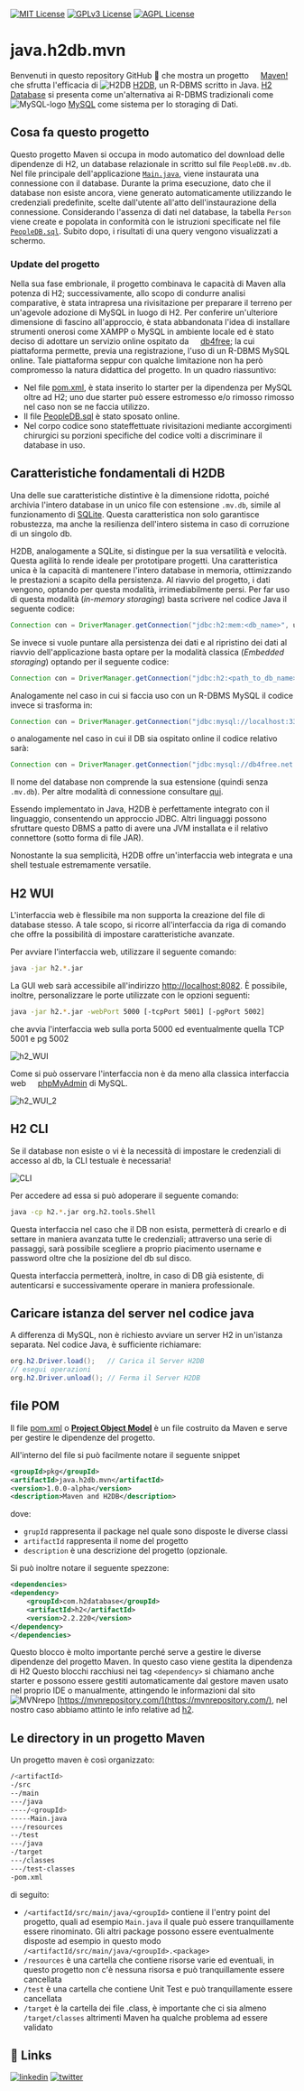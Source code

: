 [![MIT License](https://img.shields.io/badge/License-MIT-green.svg)](https://choosealicense.com/licenses/mit/)
[![GPLv3 License](https://img.shields.io/badge/License-GPL%20v3-yellow.svg)](https://opensource.org/licenses/)
[![AGPL License](https://img.shields.io/badge/license-AGPL-blue.svg)](http://www.gnu.org/licenses/agpl-3.0)

# java.h2db.mvn
Benvenuti in questo repository GitHub 🚀 che mostra un progetto <img src="https://maven.apache.org/favicon.ico" height="13"/> [Maven!](https://maven.apache.org) che sfrutta l'efficacia di ![H2DB](https://www.h2database.com/favicon.ico) [H2DB](https://www.h2database.com/html/main.html), un R-DBMS scritto in Java.
[H2 Database](https://it.wikipedia.org/wiki/H2_(DBMS)) si presenta come un'alternativa ai R-DBMS tradizionali come ![MySQL-logo](https://labs.mysql.com/common/themes/sakila/favicon.ico) [MySQL](https://www.mysql.com/) come sistema per lo storaging di Dati.

## Cosa fa questo progetto

Questo progetto Maven si occupa in modo automatico del download delle dipendenze di H2, un database relazionale in scritto sul file ```PeopleDB.mv.db```.
Nel file principale dell'applicazione [```Main.java```](./src/main/java/pkg/Main.java), viene instaurata una connessione con il database.
Durante la prima esecuzione, dato che il database non esiste ancora, viene generato automaticamente utilizzando le credenziali predefinite, scelte dall'utente all'atto dell'instaurazione della connessione.
Considerando l'assenza di dati nel database, la tabella ```Person``` viene create e popolata in conformità con le istruzioni specificate nel file [```PeopleDB.sql```](./PeopleDB.sql).
Subito dopo, i risultati di una query vengono visualizzati a schermo.

### Update del progetto

Nella sua fase embrionale, il progetto combinava le capacità di Maven alla potenza di H2; successivamente, allo scopo di condurre analisi comparative, è stata intrapresa una rivisitazione per preparare il terreno per un'agevole adozione di MySQL in luogo di H2.
Per conferire un'ulteriore dimensione di fascino all'approccio, è stata abbandonata l'idea di installare strumenti onerosi come XAMPP o MySQL in ambiente locale ed è stato deciso di adottare un servizio online ospitato da <img src="https://db4free.net/images/favicon.png" height="13" /> [db4free](https://db4free.net/phpMyAdmin); la cui piattaforma permette, previa una registrazione, l'uso di un R-DBMS MySQL online.
Tale piattaforma seppur con qualche limitazione non ha però compromesso la natura didattica del progetto.
In un quadro riassuntivo:
* Nel file [pom.xml](./pom.xml), è stata inserito lo starter per la dipendenza per MySQL oltre ad H2; uno due starter può essere estromesso e/o rimosso rimosso nel caso non se ne faccia utilizzo.
* Il file [PeopleDB.sql](./PeopleDB.sql) è stato sposato online.
* Nel corpo codice sono stateffettuate rivisitazioni mediante accorgimenti chirurgici su porzioni specifiche del codice volti a discriminare il database in uso.

## Caratteristiche fondamentali di H2DB

Una delle sue caratteristiche distintive è la dimensione ridotta, poiché archivia l'intero database in un unico file con estensione ```.mv.db```, simile al funzionamento di [SQLite](https://www.sqlite.org/index.html).
Questa caratteristica non solo garantisce robustezza, ma anche la resilienza dell'intero sistema in caso di corruzione di un singolo db.

H2DB, analogamente a SQLite, si distingue per la sua versatilità e velocità.
Questa agilità lo rende ideale per prototipare progetti.
Una caratteristica unica è la capacità di mantenere l'intero database in memoria, ottimizzando le prestazioni a scapito della persistenza.
Al riavvio del progetto, i dati vengono, optando per questa modalità, irrimediabilmente persi.
Per far uso di questa modalità (*in-memory storaging*) basta scrivere nel codice Java il seguente codice:

```java
Connection con = DriverManager.getConnection("jdbc:h2:mem:<db_name>", username, password);
```

Se invece si vuole puntare alla persistenza dei dati e al ripristino dei dati al riavvio dell'applicazione basta optare per la modalità classica (*Embedded storaging*) optando per il seguente codice:

```java
Connection con = DriverManager.getConnection("jdbc:h2:<path_to_db_name>", username, password);
```

Analogamente nel caso in cui si faccia uso con un R-DBMS MySQL il codice invece si trasforma in:

```java
Connection con = DriverManager.getConnection("jdbc:mysql://localhost:3306/<db_name>", username, password);
```

o analogamente nel caso in cui il DB sia ospitato online il codice relativo sarà:

```java
Connection con = DriverManager.getConnection("jdbc:mysql://db4free.net:3306/<db_name>", username, password);
```

Il nome del database non comprende la sua estensione (quindi senza ```.mv.db```).
Per altre modalità di connessione consultare [qui](http://www.h2database.com/html/features.html).

Essendo implementato in Java, H2DB è perfettamente integrato con il linguaggio, consentendo un approccio JDBC.
Altri linguaggi possono sfruttare questo DBMS a patto di avere una JVM installata e il relativo connettore (sotto forma di file JAR).

Nonostante la sua semplicità, H2DB offre un'interfaccia web integrata e una shell testuale estremamente versatile.

## H2 WUI

L'interfaccia web è flessibile ma non supporta la creazione del file di database stesso. A tale scopo, si ricorre all'interfaccia da riga di comando che offre la possibilità di impostare caratteristiche avanzate.

Per avviare l'interfaccia web, utilizzare il seguente comando:

```bash
java -jar h2.*.jar
```

La GUI web sarà accessibile all'indirizzo [http://localhost:8082](http://localhost:8082).
È possibile, inoltre, personalizzare le porte utilizzate con le opzioni seguenti:

```bash
java -jar h2.*.jar -webPort 5000 [-tcpPort 5001] [-pgPort 5002]
```

che avvia l'interfaccia web sulla porta 5000 ed eventualmente quella TCP 5001 e pg 5002

![h2_WUI](https://www.codejava.net/images/articles/javase/jdbc/h2/H2_Console_login_page.png)

Come si può osservare l'interfaccia non è da meno alla classica interfaccia web <img src="https://www.phpmyadmin.net/static/favicon.ico" height="13"/> [phpMyAdmin](https://www.phpmyadmin.net) di MySQL.

![h2_WUI_2](https://www.tutorialspoint.com/h2_database/images/pop_ups.jpg)

## H2 CLI

Se il database non esiste o vi è la necessità di impostare le credenziali di accesso al db, la CLI testuale è necessaria!

![CLI](https://northcoder.com/images/legacy/h2_create.png)

Per accedere ad essa si può adoperare il seguente comando:

```bash
java -cp h2.*.jar org.h2.tools.Shell
```

Questa interfaccia nel caso che il DB non esista, permetterà di crearlo e di settare in maniera avanzata tutte le credenziali; attraverso una serie di passaggi, sarà possibile scegliere a proprio piacimento username e password oltre che la posizione del db sul disco.

Questa interfaccia permetterà, inoltre, in caso di DB già esistente, di autenticarsi e successivamente operare in maniera professionale.

## Caricare istanza del server nel codice java
A differenza di MySQL, non è richiesto avviare un server H2 in un'istanza separata. Nel codice Java, è sufficiente richiamare:

```java
org.h2.Driver.load();	// Carica il Server H2DB
// esegui operazioni
org.h2.Driver.unload();	// Ferma il Server H2DB
```

## file POM

Il file [pom.xml](./pom.xml) o [**Project Object Model**](https://it.wikipedia.org/wiki/Apache_Maven) è un file costruito da Maven e serve per gestire le dipendenze del progetto.

All'interno del file si può facilmente notare il seguente snippet

```xml
<groupId>pkg</groupId>
<artifactId>java.h2db.mvn</artifactId>
<version>1.0.0-alpha</version>
<description>Maven and H2DB</description>
```

dove:

* ```grupId``` rappresenta il package nel quale sono disposte le diverse classi
* ```artifactId``` rappresenta il nome del progetto
* ```description``` è una descrizione del progetto (opzionale.

Si può inoltre notare il seguente spezzone:

```xml
<dependencies>
<dependency>
	<groupId>com.h2database</groupId>
	<artifactId>h2</artifactId>
	<version>2.2.220</version>
</dependency>
</dependencies>
```

Questo blocco è molto importante perché serve a gestire le diverse dipendenze del progetto Maven.
In questo caso viene gestita la dipendenza di H2
Questo blocchi racchiusi nei tag ```<dependency>``` si chiamano anche starter e possono essere gestiti automaticamente dal gestore maven usato nel proprio IDE o manualmente, attingendo le informazioni dal sito ![MVNrepo](https://mvnrepository.com/assets/images/7080b8b0f6f48e6fbaffd5f9d85fcc7f-favicon.ico) [https://mvnrepository.com/](https://mvnrepository.com/), nel nostro caso abbiamo attinto le info relative ad [h2](https://mvnrepository.com/artifact/com.h2database/h2).

## Le directory in un progetto Maven

Un progetto maven è così organizzato:

```bash
/<artifactId>
-/src
--/main
---/java
----/<groupId>
-----Main.java
---/resources
--/test
---/java
-/target
---/classes
---/test-classes
-pom.xml
```

di seguito:
* ```/<artifactId/src/main/java/<groupId>``` contiene il l'entry point del progetto, quali ad esempio ```Main.java``` il quale può essere tranquillamente essere rinominato. Gli altri package possono essere eventualmente disposte ad esempio in questo modo ```/<artifactId/src/main/java/<groupId>.<package>```
* ```/resources``` è una cartella che contiene risorse varie ed eventuali, in questo progetto non c'è nessuna risorsa e può tranquillamente essere cancellata
* ```/test``` è una cartella che contiene Unit Test e può tranquillamente essere cancellata
* ```/target``` è la cartella dei file .class, è importante che ci sia almeno ```/target/classes``` altrimenti Maven ha qualche problema ad essere validato

## 🔗 Links
[![linkedin](https://img.shields.io/badge/linkedin-0A66C2?style=for-the-badge&logo=linkedin&logoColor=white)](https://www.linkedin.com/in/biagio-rosario-greco-77145774/)
[![twitter](https://img.shields.io/badge/twitter-1DA1F2?style=for-the-badge&logo=twitter&logoColor=white)](https://twitter.com/birg_81)
